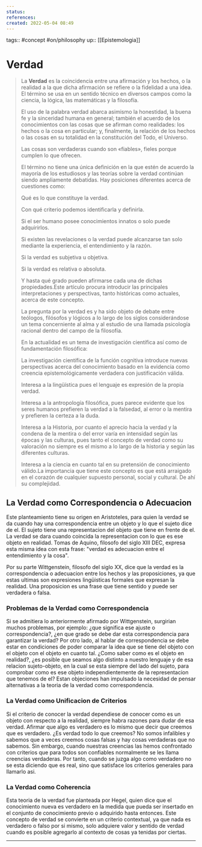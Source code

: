 ```yaml
---
status:
references:
created: 2022-05-04 08:49
---
```

tags:: #concept  #on/philosophy 
up:: [[Epistemologia]]
# Verdad
> La **Verdad** es la coincidencia entre una afirmación y los hechos, o la realidad a la que dicha afirmación se refiere o la fidelidad a una idea. El término se usa en un sentido técnico en diversos campos como la ciencia, la lógica, las matemáticas y la filosofía.
>
> El uso de la palabra verdad abarca asimismo la honestidad, la buena fe y la sinceridad humana en general; también el acuerdo de los conocimientos con las cosas que se afirman como realidades: los hechos o la cosa en particular; y, finalmente, la relación de los hechos o las cosas en su totalidad en la constitución del Todo, el Universo.
>
> Las cosas son verdaderas cuando son «fiables», fieles porque cumplen lo que ofrecen.
>
> El término no tiene una única definición en la que estén de acuerdo la mayoría de los estudiosos y las teorías sobre la verdad continúan siendo ampliamente debatidas. Hay posiciones diferentes acerca de cuestiones como:
>
> Qué es lo que constituye la verdad.
>
> Con qué criterio podemos identificarla y definirla.
>
> Si el ser humano posee conocimientos innatos o solo puede adquirirlos.
>
> Si existen las revelaciones o la verdad puede alcanzarse tan solo mediante la experiencia, el entendimiento y la razón.
>
> Si la verdad es subjetiva u objetiva.
>
> Si la verdad es relativa o absoluta.
>
> Y hasta qué grado pueden afirmarse cada una de dichas propiedades.Este artículo procura introducir las principales interpretaciones y perspectivas, tanto históricas como actuales, acerca de este concepto.
>
> La pregunta por la verdad es y ha sido objeto de debate entre teólogos, filósofos y lógicos a lo largo de los siglos considerándose un tema concerniente al alma y al estudio de una llamada psicología racional dentro del campo de la filosofía.
>
> En la actualidad es un tema de investigación científica así como de fundamentación filosófica:
>
> La investigación científica de la función cognitiva introduce nuevas perspectivas acerca del conocimiento basado en la evidencia como creencia epistemológicamente verdadera con justificación válida.
>
> Interesa a la lingüística pues el lenguaje es expresión de la propia verdad.
>
> Interesa a la antropología filosófica, pues parece evidente que los seres humanos prefieren la verdad a la falsedad, al error o la mentira y prefieren la certeza a la duda.
>
> Interesa a la Historia, por cuanto el aprecio hacia la verdad y la condena de la mentira o del error varía en intensidad según las épocas y las culturas, pues tanto el concepto de verdad como su valoración no siempre es el mismo a lo largo de la historia y según las diferentes culturas.
>
> Interesa a la ciencia en cuanto tal en su pretensión de conocimiento válido.La importancia que tiene este concepto es que está arraigado en el corazón de cualquier supuesto personal, social y cultural. De ahí su complejidad.

## La Verdad como Correspondencia o Adecuacion
Este planteamiento tiene su origen en Aristoteles, para quien la verdad se da cuando hay una correspondencia entre un objeto y lo que el sujeto dice de el. El sujeto tiene una representacion del objeto que tiene en frente de el. La verdad se dara cuando coincida la representacion con lo que es ese objeto en realidad. Tomas de Aquino, filosofo del siglo XIII DEC, expresa esta misma idea con esta frase: "verdad es adecuacion entre el entendimiento y la cosa".

Por su parte Wittgenstein, filosofo del siglo XX, dice que la verdad es la correspondencia o adecuacion entre los hechos y las proposiciones, ya que estas ultimas son expresiones lingüisticas formales que expresan la realidad. Una proposicion es una frase que tiene sentido y puede ser verdadera o falsa.

### Problemas de la Verdad como Correspondencia
Si se admitiera lo anteriormente afirmado por Wittgenstein, surgirian muchos problemas, por ejemplo: ¿que significa ese ajuste o correspondencia?, ¿en que grado se debe dar esta correspondencia para garantizar la verdad? Por otro lado, al hablar de correspondencia se debe estar en condiciones de poder comparar la idea que se tiene del objeto con el objeto con el objeto en cuanto tal. ¿Como saber como es el objeto en realidad?, ¿es posible que seamos algo distinto a nuestro lenguaje y de esa relacion sujeto-objeto, en la cual se esta siempre del lado del sujeto, para comprobar como es ese objeto independientemente de la representacion que tenemos de el? Estan objeciones han impulsado la necesidad de pensar alternativas a la teoria de la verdad como correspondencia.

### La Verdad como Unificacion de Criterios
Si el criterio de conocer la verdad dependiese de conocer como es un objeto con respecto a la realidad, siempre habra razones para dudar de esa verdad. Afirmar que algo es verdadero es lo mismo que decir que creemos que es verdadero. ¿Es verdad todo lo que creemos? No somos infalibles y sabemos que a veces creemos cosas falsas y hay cosas verdaderas que no sabemos. Sin embargo, cuando nuestras creencias las hemos confrontado con criterios que para todos son confiables normalmente se les llama creencias verdaderas. Por tanto, cuando se juzga algo como verdadero no se esta diciendo que es real, sino que satisface los criterios generales para llamarlo asi.

### La Verdad como Coherencia
Esta teoria de la verdad fue planteada por Hegel, quien dice que el conocimiento nueva es verdadero en la medida que pueda ser insertado en el conjunto de conocimiento previo o adquirido hasta entonces. Este concepto de verdad se convierte en un criterio contextual, ya que nada es verdadero o falso por si mismo, solo adquiere valor y sentido de verdad cuando es posible agregarlo al contexto de cosas ya tenidas por ciertas.
___
